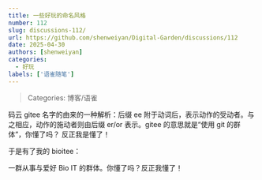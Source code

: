 ```yaml
---
title: 一些好玩的命名风格
number: 112
slug: discussions-112/
url: https://github.com/shenweiyan/Digital-Garden/discussions/112
date: 2025-04-30
authors: [shenweiyan]
categories: 
  - 好玩
labels: ['语雀随笔']
---
```


> Categories: 博客/语雀

码云 gitee 名字的由来的一种解析：后缀 ee 附于动词后，表示动作的受动者。与之相应，动作的施动者则由后缀 er/or 表示。gitee 的意思就是“使用 git 的群体”，你懂了吗？ 反正我是懂了！

<!-- more -->

于是有了我的 bioitee：

一群从事与爱好 Bio IT 的群体。你懂了吗？反正我懂了！


<script src="https://giscus.app/client.js"
	data-repo="shenweiyan/Digital-Garden"
	data-repo-id="R_kgDOKgxWlg"
	data-mapping="number"
	data-term="112"
	data-reactions-enabled="1"
	data-emit-metadata="0"
	data-input-position="bottom"
	data-theme="light"
	data-lang="zh-CN"
	crossorigin="anonymous"
	async>
</script>
